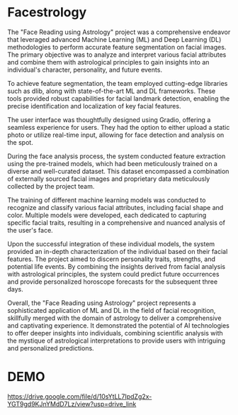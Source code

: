# Facestrology
The "Face Reading using Astrology" project was a comprehensive endeavor that leveraged advanced Machine Learning (ML) and Deep Learning (DL) methodologies to perform accurate feature segmentation on facial images. The primary objective was to analyze and interpret various facial attributes and combine them with astrological principles to gain insights into an individual's character, personality, and future events.

To achieve feature segmentation, the team employed cutting-edge libraries such as dlib, along with state-of-the-art ML and DL frameworks. These tools provided robust capabilities for facial landmark detection, enabling the precise identification and localization of key facial features.

The user interface was thoughtfully designed using Gradio, offering a seamless experience for users. They had the option to either upload a static photo or utilize real-time input, allowing for face detection and analysis on the spot.

During the face analysis process, the system conducted feature extraction using the pre-trained models, which had been meticulously trained on a diverse and well-curated dataset. This dataset encompassed a combination of externally sourced facial images and proprietary data meticulously collected by the project team.

The training of different machine learning models was conducted to recognize and classify various facial attributes, including facial shape and color. Multiple models were developed, each dedicated to capturing specific facial traits, resulting in a comprehensive and nuanced analysis of the user's face.

Upon the successful integration of these individual models, the system provided an in-depth characterization of the individual based on their facial features. The project aimed to discern personality traits, strengths, and potential life events. By combining the insights derived from facial analysis with astrological principles, the system could predict future occurrences and provide personalized horoscope forecasts for the subsequent three days.

Overall, the "Face Reading using Astrology" project represents a sophisticated application of ML and DL in the field of facial recognition, skillfully merged with the domain of astrology to deliver a comprehensive and captivating experience. It demonstrated the potential of AI technologies to offer deeper insights into individuals, combining scientific analysis with the mystique of astrological interpretations to provide users with intriguing and personalized predictions.

# DEMO
https://drive.google.com/file/d/10sYtLL7IpdZg2x-YGT9gd9KJnYMdD7Lz/view?usp=drive_link

